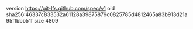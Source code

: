 version https://git-lfs.github.com/spec/v1
oid sha256:46337c833532a61128a39875879c0825785d4812465a83b913d21a95f1bbb51f
size 4809
